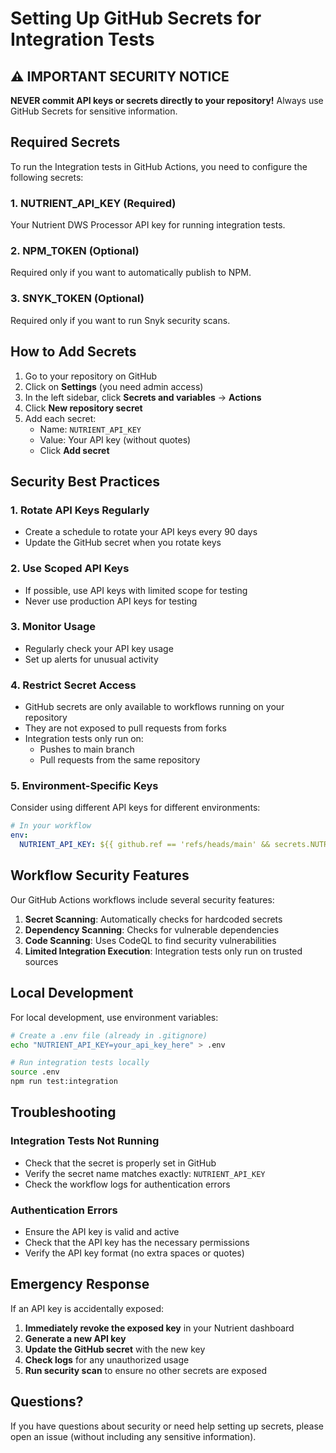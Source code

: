 # Setting Up GitHub Secrets for Integration Tests

## ⚠️ IMPORTANT SECURITY NOTICE

**NEVER commit API keys or secrets directly to your repository!** Always use GitHub Secrets for sensitive information.

## Required Secrets

To run the Integration tests in GitHub Actions, you need to configure the following secrets:

### 1. NUTRIENT_API_KEY (Required)
Your Nutrient DWS Processor API key for running integration tests.

### 2. NPM_TOKEN (Optional)
Required only if you want to automatically publish to NPM.

### 3. SNYK_TOKEN (Optional)
Required only if you want to run Snyk security scans.

## How to Add Secrets

1. Go to your repository on GitHub
2. Click on **Settings** (you need admin access)
3. In the left sidebar, click **Secrets and variables** → **Actions**
4. Click **New repository secret**
5. Add each secret:
   - Name: `NUTRIENT_API_KEY`
   - Value: Your API key (without quotes)
   - Click **Add secret**

## Security Best Practices

### 1. Rotate API Keys Regularly
- Create a schedule to rotate your API keys every 90 days
- Update the GitHub secret when you rotate keys

### 2. Use Scoped API Keys
- If possible, use API keys with limited scope for testing
- Never use production API keys for testing

### 3. Monitor Usage
- Regularly check your API key usage
- Set up alerts for unusual activity

### 4. Restrict Secret Access
- GitHub secrets are only available to workflows running on your repository
- They are not exposed to pull requests from forks
- Integration tests only run on:
  - Pushes to main branch
  - Pull requests from the same repository

### 5. Environment-Specific Keys
Consider using different API keys for different environments:

```yaml
# In your workflow
env:
  NUTRIENT_API_KEY: ${{ github.ref == 'refs/heads/main' && secrets.NUTRIENT_API_KEY_PROD || secrets.NUTRIENT_API_KEY_DEV }}
```

## Workflow Security Features

Our GitHub Actions workflows include several security features:

1. **Secret Scanning**: Automatically checks for hardcoded secrets
2. **Dependency Scanning**: Checks for vulnerable dependencies
3. **Code Scanning**: Uses CodeQL to find security vulnerabilities
4. **Limited Integration Execution**: Integration tests only run on trusted sources

## Local Development

For local development, use environment variables:

```bash
# Create a .env file (already in .gitignore)
echo "NUTRIENT_API_KEY=your_api_key_here" > .env

# Run integration tests locally
source .env
npm run test:integration
```

## Troubleshooting

### Integration Tests Not Running
- Check that the secret is properly set in GitHub
- Verify the secret name matches exactly: `NUTRIENT_API_KEY`
- Check the workflow logs for authentication errors

### Authentication Errors
- Ensure the API key is valid and active
- Check that the API key has the necessary permissions
- Verify the API key format (no extra spaces or quotes)

## Emergency Response

If an API key is accidentally exposed:

1. **Immediately revoke the exposed key** in your Nutrient dashboard
2. **Generate a new API key**
3. **Update the GitHub secret** with the new key
4. **Check logs** for any unauthorized usage
5. **Run security scan** to ensure no other secrets are exposed

## Questions?

If you have questions about security or need help setting up secrets, please open an issue (without including any sensitive information).